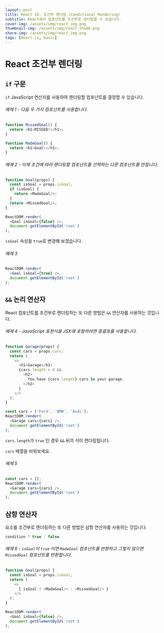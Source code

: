 ```yaml
---
layout: post
title: React 10. 조건부 렌더링 (Conditional Rendering)
subtitle: React에서 컴포넌트를 조건부로 렌더링할 수 있습니다.
cover-img: /assets/img/react_img.png
thumbnail-img: /assets/img/react_thumb.png
share-img: /assets/img/react_img.png
tags: [React.js, basic]
---
```


# React 조건부 렌더링

## ```if``` 구문

```if``` JavaScript 연산자를 사용하여 렌더링할 컴포넌트를 결정할 수 있습니다.

###### 예제 1 - 다음 두 가지 컴포넌트를 사용합니다.

```javascript
function MissedGoal() {
  return <h1>MISSED!</h1>;
}

function MadeGoal() {
  return <h1>Goal!</h1>;
}
```

###### 예제 2 - 이제 조건에 따라 렌더링할 컴포넌트를 선택하는 다른 컴포넌트를 만듭니다.

```javascript
function Goal(props) {
  const isGoal = props.isGoal;
  if (isGoal) {
    return <MadeGoal/>;
  }
  return <MissedGoal/>;
}

ReactDOM.render(
  <Goal isGoal={false} />,
  document.getElementById('root')
);
```

```isGoal``` 속성을 ```true```로 변경해 보겠습니다.

###### 예제 3

```javascript
ReactDOM.render(
  <Goal isGoal={true} />,
  document.getElementById('root')
);
```

## ```&&``` 논리 연산자

React 컴포넌트를 조건부로 렌더링하는 또 다른 방법은 ```&&``` 연산자를 사용하는 것입니다.

###### 예제 4 - JavaScript 표현식을 JSX에 포함하려면 중괄호를 사용합니다.

```javascript
function Garage(props) {
  const cars = props.cars;
  return (
    <>
      <h1>Garage</h1>
      {cars.length > 0 &&
        <h2>
          You have {cars.length} cars in your garage.
        </h2>
      }
    </>
  );
}

const cars = ['Ford', 'BMW', 'Audi'];
ReactDOM.render(
  <Garage cars={cars} />,
  document.getElementById('root')
);
```

```cars.length```가 ```true``` 인 경우 ```&&``` 뒤의 식이 렌더링됩니다.

```cars``` 배열을 비워보세요.

###### 예제 5

```javascript
const cars = [];
ReactDOM.render(
  <Garage cars={cars} />,
  document.getElementById('root')
);
```

## 삼항 연산자

요소를 조건부로 렌더링하는 또 다른 방법은 삼항 연산자를 사용하는 것입니다.

```javascript
condition ? true : false
```

###### 예제 6 - ```isGoal```이 ```true``` 이면 ```MadeGoal``` 컴포넌트를 반환하고 그렇지 않으면 ```MissedGoal``` 컴포넌트를 반환합니다.

```javascript
function Goal(props) {
  const isGoal = props.isGoal;
  return (
    <>
      { isGoal ? <MadeGoal/> : <MissedGoal/> }
    </>
  );
}

ReactDOM.render(
  <Goal isGoal={false} />,
  document.getElementById('root')
);
```

